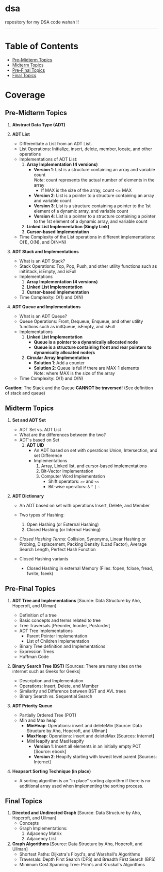 # dsa
repository for my DSA code wahah !!

<hr />

# Table of Contents
- [Pre-Midterm Topics](#pre-midterm-topics)
- [Midterm Topics](#midterm-topics)
- [Pre-Final Topics](#pre-final-topics)
- [Final Topics](#final-topics)

# Coverage

## Pre-Midterm Topics

1. **Abstract Data Type (ADT)**

2. **ADT List**
   - Differentiate a List from an ADT List.
   - List Operations: Initialize, insert, delete, member, locate, and other operations
   - Implementations of ADT List:
     1. **Array Implementation (4 versions)**
        - **Version 1**: List is a structure containing an array and variable count  
          *Note*: count represents the actual number of elements in the array  
          - If MAX is the size of the array, count <= MAX
        - **Version 2**: List is a pointer to a structure containing an array and variable count
        - **Version 3**: List is a structure containing a pointer to the 1st element of a dynamic array, and variable count
        - **Version 4**: List is a pointer to a structure containing a pointer to the 1st element of a dynamic array, and variable count
     2. **Linked List Implementation (Singly Link)**
     3. **Cursor-based Implementation**
   - Time Complexity of the List operations in different implementations: O(1), O(N), and O(N\*N)

3. **ADT Stack and Implementations**
   - What is an ADT Stack?
   - Stack Operations: Top, Pop, Push, and other utility functions such as initStack, isEmpty, and isFull
   - Implementations
     1. **Array Implementation (4 versions)**
     2. **Linked List Implementation**
     3. **Cursor-based Implementation**
   - Time Complexity: O(1) and O(N)

4. **ADT Queue and Implementations**
   - What is an ADT Queue?
   - Queue Operations: Front, Dequeue, Enqueue, and other utility functions such as initQueue, isEmpty, and isFull
   - Implementations
     1. **Linked List Implementation**
        - **Queue is a pointer to a dynamically allocated node**
        - **Queue is a structure containing front and rear pointers to dynamically allocated node/s**
     2. **Circular Array Implementation**
        - **Solution 1**: Add a counter
        - **Solution 2**: Queue is full if there are MAX-1 elements  
          *Note*: where MAX is the size of the array
   - Time Complexity: O(1) and O(N)

**Caution**: The Stack and the Queue **CANNOT be traversed**! (See definition of stack and queue)

## Midterm Topics

1. **Set and ADT Set**
   - ADT Set vs. ADT List
   - What are the differences between the two?
   - ADT's based on Set
     1. **ADT UID**
        - An ADT based on set with operations Union, Intersection, and set Difference
        - Implementations
          1. Array, Linked list, and cursor-based implementations
          2. Bit-Vector Implementation
          3. Computer Word Implementation
             - Shift operators: `>>` and `<<`
             - Bit-wise operators: `&` `^` `|` `~`

2. **ADT Dictionary**
   - An ADT based on set with operations Insert, Delete, and Member
   - Two types of Hashing:
     1. Open Hashing (or External Hashing)
     2. Closed Hashing (or Internal Hashing)

   - *Closed Hashing Terms*: Collision, Synonyms, Linear Hashing or Probing, Displacement, Packing Density (Load Factor), Average Search Length, Perfect Hash Function
   - Closed Hashing variants
     - Closed Hashing in external Memory (Files: fopen, fclose, fread, fwrite, fseek)

## Pre-Final Topics

1. **ADT Tree and Implementations** [Source: Data Structure by Aho, Hopcroft, and Ullman]
   - Definition of a tree
   - Basic concepts and terms related to tree
   - Tree Traversals [Preorder, Inorder, Postorder]
   - ADT Tree Implementations
     - Parent Pointer Implementation
     - List of Children Implementation
   - Binary Tree definition and Implementations
   - Expression Trees
   - Huffman Code

2. **Binary Search Tree (BST)** [Sources: There are many sites on the internet such as Geeks for Geeks]
   - Description and Implementation
   - Operations: Insert, Delete, and Member
   - Similarity and Difference between BST and AVL trees
   - Binary Search vs. Sequential Search

3. **ADT Priority Queue**
   - Partially Ordered Tree (POT)
   - Min and Max heap
     - **MinHeap**: Operations: insert and deleteMin [Source: Data Structure by Aho, Hopcroft, and Ullman]
     - **MaxHeap**: Operations: insert and deleteMax [Sources: Internet]
     - MinHeapify and MaxHeapify
       - **Version 1**: Insert all elements in an initially empty POT [Source: ebook]
       - **Version 2**: Heapify starting with lowest level parent [Sources: Internet]

4. **Heapsort Sorting Technique (in place)**
   - A sorting algorithm is an "in place" sorting algorithm if there is no additional array used when implementing the sorting process.

## Final Topics

1. **Directed and Undirected Graph** [Source: Data Structure by Aho, Hopcroft, and Ullman]
   - Concepts
   - Graph Implementations:
     1. Adjacency Matrix
     2. Adjacency List 
2. **Graph Algorithms** [Source: Data Structure by Aho, Hopcroft, and Ullman]
    -  Shortest Paths: Dijkstra's Floyd's, and Warshall's Algorithms
    -  Traversals: Depth First Search (DFS) and Breadth First Search (BFS)
    -  Minimum Cost Spanning Tree: Prim's and Kruskal's Algorithms
